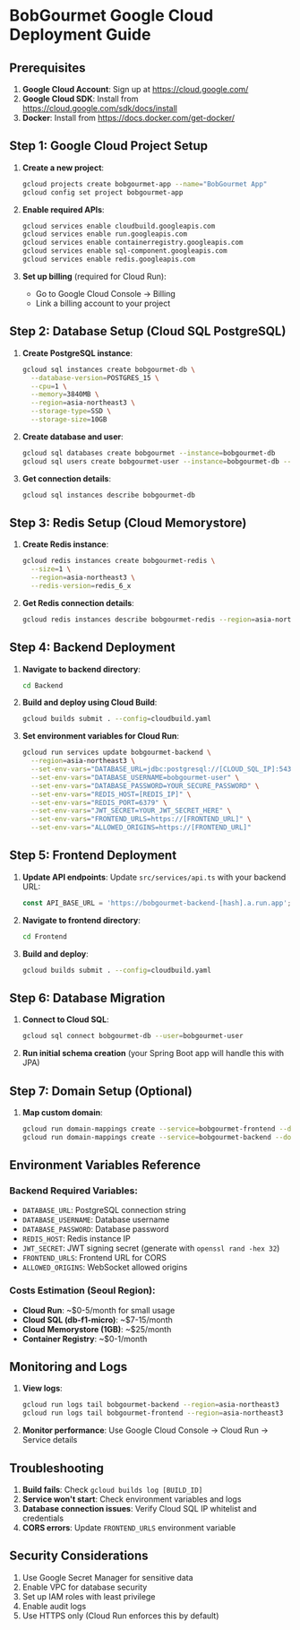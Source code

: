 # BobGourmet Google Cloud Deployment Guide

## Prerequisites

1. **Google Cloud Account**: Sign up at https://cloud.google.com/
2. **Google Cloud SDK**: Install from https://cloud.google.com/sdk/docs/install
3. **Docker**: Install from https://docs.docker.com/get-docker/

## Step 1: Google Cloud Project Setup

1. **Create a new project**:
   ```bash
   gcloud projects create bobgourmet-app --name="BobGourmet App"
   gcloud config set project bobgourmet-app
   ```

2. **Enable required APIs**:
   ```bash
   gcloud services enable cloudbuild.googleapis.com
   gcloud services enable run.googleapis.com
   gcloud services enable containerregistry.googleapis.com
   gcloud services enable sql-component.googleapis.com
   gcloud services enable redis.googleapis.com
   ```

3. **Set up billing** (required for Cloud Run):
   - Go to Google Cloud Console → Billing
   - Link a billing account to your project

## Step 2: Database Setup (Cloud SQL PostgreSQL)

1. **Create PostgreSQL instance**:
   ```bash
   gcloud sql instances create bobgourmet-db \
     --database-version=POSTGRES_15 \
     --cpu=1 \
     --memory=3840MB \
     --region=asia-northeast3 \
     --storage-type=SSD \
     --storage-size=10GB
   ```

2. **Create database and user**:
   ```bash
   gcloud sql databases create bobgourmet --instance=bobgourmet-db
   gcloud sql users create bobgourmet-user --instance=bobgourmet-db --password=YOUR_SECURE_PASSWORD
   ```

3. **Get connection details**:
   ```bash
   gcloud sql instances describe bobgourmet-db
   ```

## Step 3: Redis Setup (Cloud Memorystore)

1. **Create Redis instance**:
   ```bash
   gcloud redis instances create bobgourmet-redis \
     --size=1 \
     --region=asia-northeast3 \
     --redis-version=redis_6_x
   ```

2. **Get Redis connection details**:
   ```bash
   gcloud redis instances describe bobgourmet-redis --region=asia-northeast3
   ```

## Step 4: Backend Deployment

1. **Navigate to backend directory**:
   ```bash
   cd Backend
   ```

2. **Build and deploy using Cloud Build**:
   ```bash
   gcloud builds submit . --config=cloudbuild.yaml
   ```

3. **Set environment variables for Cloud Run**:
   ```bash
   gcloud run services update bobgourmet-backend \
     --region=asia-northeast3 \
     --set-env-vars="DATABASE_URL=jdbc:postgresql://[CLOUD_SQL_IP]:5432/bobgourmet" \
     --set-env-vars="DATABASE_USERNAME=bobgourmet-user" \
     --set-env-vars="DATABASE_PASSWORD=YOUR_SECURE_PASSWORD" \
     --set-env-vars="REDIS_HOST=[REDIS_IP]" \
     --set-env-vars="REDIS_PORT=6379" \
     --set-env-vars="JWT_SECRET=YOUR_JWT_SECRET_HERE" \
     --set-env-vars="FRONTEND_URLS=https://[FRONTEND_URL]" \
     --set-env-vars="ALLOWED_ORIGINS=https://[FRONTEND_URL]"
   ```

## Step 5: Frontend Deployment

1. **Update API endpoints**: Update `src/services/api.ts` with your backend URL:
   ```typescript
   const API_BASE_URL = 'https://bobgourmet-backend-[hash].a.run.app';
   ```

2. **Navigate to frontend directory**:
   ```bash
   cd Frontend
   ```

3. **Build and deploy**:
   ```bash
   gcloud builds submit . --config=cloudbuild.yaml
   ```

## Step 6: Database Migration

1. **Connect to Cloud SQL**:
   ```bash
   gcloud sql connect bobgourmet-db --user=bobgourmet-user
   ```

2. **Run initial schema creation** (your Spring Boot app will handle this with JPA)

## Step 7: Domain Setup (Optional)

1. **Map custom domain**:
   ```bash
   gcloud run domain-mappings create --service=bobgourmet-frontend --domain=yourdomain.com --region=asia-northeast3
   gcloud run domain-mappings create --service=bobgourmet-backend --domain=api.yourdomain.com --region=asia-northeast3
   ```

## Environment Variables Reference

### Backend Required Variables:
- `DATABASE_URL`: PostgreSQL connection string
- `DATABASE_USERNAME`: Database username
- `DATABASE_PASSWORD`: Database password
- `REDIS_HOST`: Redis instance IP
- `JWT_SECRET`: JWT signing secret (generate with `openssl rand -hex 32`)
- `FRONTEND_URLS`: Frontend URL for CORS
- `ALLOWED_ORIGINS`: WebSocket allowed origins

### Costs Estimation (Seoul Region):
- **Cloud Run**: ~$0-5/month for small usage
- **Cloud SQL (db-f1-micro)**: ~$7-15/month
- **Cloud Memorystore (1GB)**: ~$25/month
- **Container Registry**: ~$0-1/month

## Monitoring and Logs

1. **View logs**:
   ```bash
   gcloud run logs tail bobgourmet-backend --region=asia-northeast3
   gcloud run logs tail bobgourmet-frontend --region=asia-northeast3
   ```

2. **Monitor performance**: Use Google Cloud Console → Cloud Run → Service details

## Troubleshooting

1. **Build fails**: Check `gcloud builds log [BUILD_ID]`
2. **Service won't start**: Check environment variables and logs
3. **Database connection issues**: Verify Cloud SQL IP whitelist and credentials
4. **CORS errors**: Update `FRONTEND_URLS` environment variable

## Security Considerations

1. Use Google Secret Manager for sensitive data
2. Enable VPC for database security
3. Set up IAM roles with least privilege
4. Enable audit logs
5. Use HTTPS only (Cloud Run enforces this by default)
